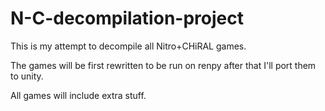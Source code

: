 # N-C-decompilation-project
This is my attempt to decompile all Nitro+CHiRAL games.


The games will be first rewritten to be run on renpy after that I'll port them to unity.

All games will include extra stuff.
